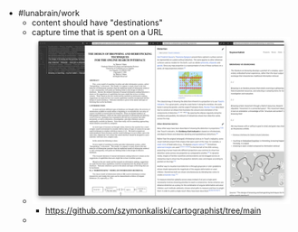 - #lunabrain/work
	- content should have "destinations"
	- capture time that is spent on a URL
	- ![Screen 1280x830.png](../assets/Screen_1280x830_1707099547749_0.png)
		- https://github.com/szymonkaliski/cartographist/tree/main
	-